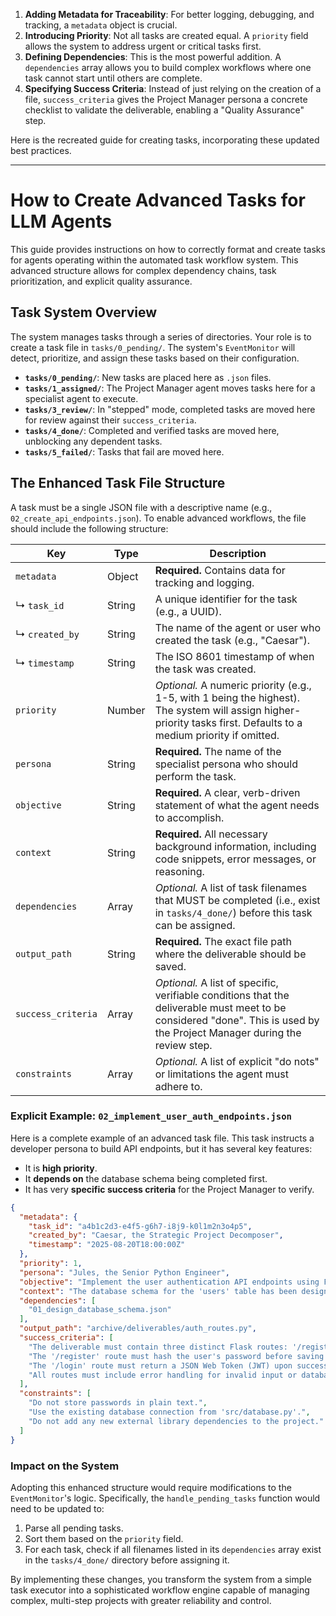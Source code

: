 1.  **Adding Metadata for Traceability**: For better logging, debugging, and tracking, a `metadata` object is crucial.
2.  **Introducing Priority**: Not all tasks are created equal. A `priority` field allows the system to address urgent or critical tasks first.
3.  **Defining Dependencies**: This is the most powerful addition. A `dependencies` array allows you to build complex workflows where one task cannot start until others are complete.
4.  **Specifying Success Criteria**: Instead of just relying on the creation of a file, `success_criteria` gives the Project Manager persona a concrete checklist to validate the deliverable, enabling a "Quality Assurance" step.

Here is the recreated guide for creating tasks, incorporating these updated best practices.

***

# How to Create Advanced Tasks for LLM Agents

This guide provides instructions on how to correctly format and create tasks for agents operating within the automated task workflow system. This advanced structure allows for complex dependency chains, task prioritization, and explicit quality assurance.

## Task System Overview

The system manages tasks through a series of directories. Your role is to create a task file in `tasks/0_pending/`. The system's `EventMonitor` will detect, prioritize, and assign these tasks based on their configuration.

*   **`tasks/0_pending/`**: New tasks are placed here as `.json` files.
*   **`tasks/1_assigned/`**: The Project Manager agent moves tasks here for a specialist agent to execute.
*   **`tasks/3_review/`**: In "stepped" mode, completed tasks are moved here for review against their `success_criteria`.
*   **`tasks/4_done/`**: Completed and verified tasks are moved here, unblocking any dependent tasks.
*   **`tasks/5_failed/`**: Tasks that fail are moved here.

## The Enhanced Task File Structure

A task must be a single JSON file with a descriptive name (e.g., `02_create_api_endpoints.json`). To enable advanced workflows, the file should include the following structure:

| Key                 | Type   | Description                                                                                                                                                             |
| ------------------- | ------ | ----------------------------------------------------------------------------------------------------------------------------------------------------------------------- |
| `metadata`          | Object | **Required.** Contains data for tracking and logging.                                                                                                                   |
| ↳ `task_id`         | String | A unique identifier for the task (e.g., a UUID).                                                                                                                        |
| ↳ `created_by`      | String | The name of the agent or user who created the task (e.g., "Caesar").                                                                                                      |
| ↳ `timestamp`       | String | The ISO 8601 timestamp of when the task was created.                                                                                                                      |
| `priority`          | Number | *Optional.* A numeric priority (e.g., 1-5, with 1 being the highest). The system will assign higher-priority tasks first. Defaults to a medium priority if omitted.     |
| `persona`           | String | **Required.** The name of the specialist persona who should perform the task.                                                                                           |
| `objective`         | String | **Required.** A clear, verb-driven statement of what the agent needs to accomplish.                                                                                     |
| `context`           | String | **Required.** All necessary background information, including code snippets, error messages, or reasoning.                                                              |
| `dependencies`      | Array  | *Optional.* A list of task filenames that MUST be completed (i.e., exist in `tasks/4_done/`) before this task can be assigned.                                            |
| `output_path`       | String | **Required.** The exact file path where the deliverable should be saved.                                                                                                |
| `success_criteria`  | Array  | *Optional.* A list of specific, verifiable conditions that the deliverable must meet to be considered "done". This is used by the Project Manager during the review step. |
| `constraints`       | Array  | *Optional.* A list of explicit "do nots" or limitations the agent must adhere to.                                                                                       |

### Explicit Example: `02_implement_user_auth_endpoints.json`

Here is a complete example of an advanced task file. This task instructs a developer persona to build API endpoints, but it has several key features:
*   It is **high priority**.
*   It **depends on** the database schema being completed first.
*   It has very **specific success criteria** for the Project Manager to verify.

```json
{
  "metadata": {
    "task_id": "a4b1c2d3-e4f5-g6h7-i8j9-k0l1m2n3o4p5",
    "created_by": "Caesar, the Strategic Project Decomposer",
    "timestamp": "2025-08-20T18:00:00Z"
  },
  "priority": 1,
  "persona": "Jules, the Senior Python Engineer",
  "objective": "Implement the user authentication API endpoints using Flask.",
  "context": "The database schema for the 'users' table has been designed and the model is defined in 'src/models/user.py'. Your task is to create the server-side logic for user registration, login, and logout. You will need to read the user model to understand the required fields.",
  "dependencies": [
    "01_design_database_schema.json"
  ],
  "output_path": "archive/deliverables/auth_routes.py",
  "success_criteria": [
    "The deliverable must contain three distinct Flask routes: '/register', '/login', and '/logout'.",
    "The '/register' route must hash the user's password before saving it to the database.",
    "The '/login' route must return a JSON Web Token (JWT) upon successful authentication.",
    "All routes must include error handling for invalid input or database errors."
  ],
  "constraints": [
    "Do not store passwords in plain text.",
    "Use the existing database connection from 'src/database.py'.",
    "Do not add any new external library dependencies to the project."
  ]
}
```

### Impact on the System

Adopting this enhanced structure would require modifications to the `EventMonitor`'s logic. Specifically, the `handle_pending_tasks` function would need to be updated to:
1.  Parse all pending tasks.
2.  Sort them based on the `priority` field.
3.  For each task, check if all filenames listed in its `dependencies` array exist in the `tasks/4_done/` directory before assigning it.

By implementing these changes, you transform the system from a simple task executor into a sophisticated workflow engine capable of managing complex, multi-step projects with greater reliability and control.